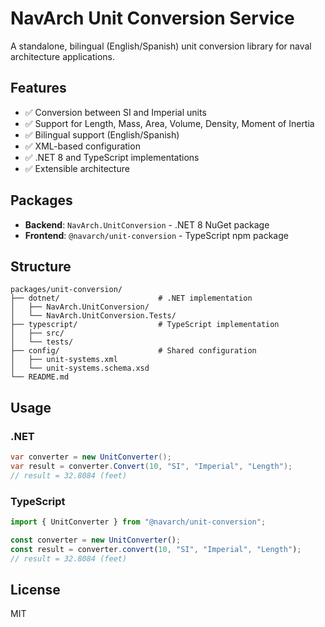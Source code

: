# NavArch Unit Conversion Service

A standalone, bilingual (English/Spanish) unit conversion library for naval architecture applications.

## Features

- ✅ Conversion between SI and Imperial units
- ✅ Support for Length, Mass, Area, Volume, Density, Moment of Inertia
- ✅ Bilingual support (English/Spanish)
- ✅ XML-based configuration
- ✅ .NET 8 and TypeScript implementations
- ✅ Extensible architecture

## Packages

- **Backend**: `NavArch.UnitConversion` - .NET 8 NuGet package
- **Frontend**: `@navarch/unit-conversion` - TypeScript npm package

## Structure

```
packages/unit-conversion/
├── dotnet/                      # .NET implementation
│   ├── NavArch.UnitConversion/
│   └── NavArch.UnitConversion.Tests/
├── typescript/                  # TypeScript implementation
│   ├── src/
│   └── tests/
├── config/                      # Shared configuration
│   ├── unit-systems.xml
│   └── unit-systems.schema.xsd
└── README.md
```

## Usage

### .NET

```csharp
var converter = new UnitConverter();
var result = converter.Convert(10, "SI", "Imperial", "Length");
// result = 32.8084 (feet)
```

### TypeScript

```typescript
import { UnitConverter } from "@navarch/unit-conversion";

const converter = new UnitConverter();
const result = converter.convert(10, "SI", "Imperial", "Length");
// result = 32.8084 (feet)
```

## License

MIT
